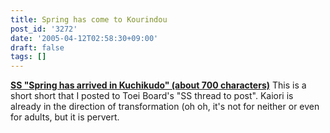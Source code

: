 ```yaml
---
title: Spring has come to Kourindou
post_id: '3272'
date: '2005-04-12T02:58:30+09:00'
draft: false
tags: []
---
```


**[SS "Spring has arrived in Kuchikudo" (about 700 characters)](/tag/hentai-korin)** This is a short short that I posted to Toei Board's "SS thread to post". Kaiori is already in the direction of transformation (oh oh, it's not for neither or even for adults, but it is pervert.